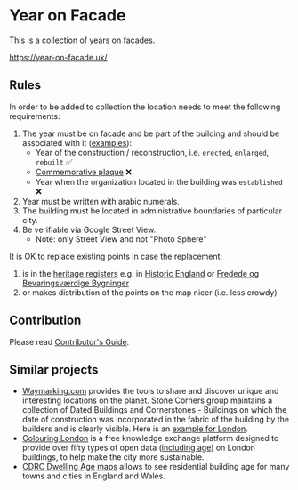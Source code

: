 # Year on Facade

This is a collection of years on facades.

https://year-on-facade.uk/

## Rules

In order to be added to collection the location needs to meet the following requirements:

1. The year must be on facade and be part of the building and should be associated with it ([examples](https://www.instagram.com/year_on_facade/)):
    * Year of the construction / reconstruction, i.e. `erected`, `enlarged`, `rebuilt` :white_check_mark:
    * [Commemorative plaque](https://en.wikipedia.org/wiki/Commemorative_plaque) :x:
    * Year when the organization located in the building was `established` :x:
2. Year must be written with arabic numerals.
3. The building must be located in administrative boundaries of particular city.
4. Be verifiable via Google Street View.
    * Note: only Street View and not "Photo Sphere"

It is OK to replace existing points in case the replacement:

1. is in the [heritage registers](https://en.wikipedia.org/wiki/List_of_heritage_registers) e.g. in [Historic England](https://historicengland.org.uk/) or [Fredede og Bevaringsværdige Bygninger](https://www.kulturarv.dk/fbb/index.htm)
1. or makes distribution of the points on the map nicer (i.e. less crowdy)

## Contribution

Please read [Contributor's Guide](https://github.com/aelmekeev/year-on-facade/tree/main/.github/CONTRIBUTING.md).

## Similar projects

* [Waymarking.com](waymarking.com) provides the tools to share and discover unique and interesting locations on the planet. Stone Corners group maintains a collection of Dated Buildings and Cornerstones - Buildings on which the date of construction was incorporated in the fabric of the building by the builders and is clearly visible. Here is an [example for London](https://www.waymarking.com/cat/details.aspx?f=1&guid=f95ee474-324f-408c-83d4-85151f84829b&wo=True&s=220&ct=11&st=2).
* [Colouring London](https://colouring.london/) is a free knowledge exchange platform designed to provide over fifty types of open data ([including age](https://www.pages.colouring.london/age)) on London buildings, to help make the city more sustainable.
* [CDRC Dwelling Age maps](https://mapmaker.cdrc.ac.uk/#/dwelling-age) allows to see residential building age for many towns and cities in England and Wales.